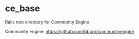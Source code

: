 # ce_base
Rails root directory for Community Engine

Community Engine:
https://github.com/bborn/communityengine
